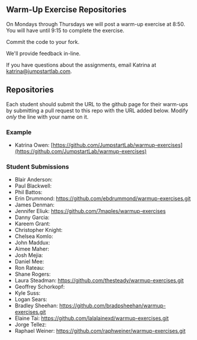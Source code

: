 ## Warm-Up Exercise Repositories

On Mondays through Thursdays we will post a warm-up exercise at 8:50. You will have until 9:15 to complete the exercise.

Commit the code to your fork.

We'll provide feedback in-line.

If you have questions about the assignments, email Katrina at katrina@jumpstartlab.com.

## Repositories

Each student should submit the URL to the github page for their warm-ups by submitting a pull request to this repo with the URL added below. Modify *only* the line with your name on it.

### Example

* Katrina Owen: [https://github.com/JumpstartLab/warmup-exercises](https://github.com/JumpstartLab/warmup-exercises)

### Student Submissions

* Blair Anderson:
* Paul Blackwell:
* Phil Battos:
* Erin Drummond: https://github.com/ebdrummond/warmup-exercises.git
* James Denman:
* Jennifer Eliuk: https://github.com/7maples/warmup-exercises
* Danny Garcia:
* Kareem Grant:
* Christopher Knight:
* Chelsea Komlo: 
* John Maddux:
* Aimee Maher:
* Josh Mejia:
* Daniel Mee:
* Ron Rateau:
* Shane Rogers:
* Laura Steadman: https://github.com/thesteady/warmup-exercises.git
* Geoffrey Schorkopf:
* Kyle Suss:
* Logan Sears:
* Bradley Sheehan: https://github.com/bradpsheehan/warmup-exercises.git
* Elaine Tai: https://github.com/lalalainexd/warmup-exercises.git
* Jorge Tellez:
* Raphael Weiner: https://github.com/raphweiner/warmup-exercises.git

